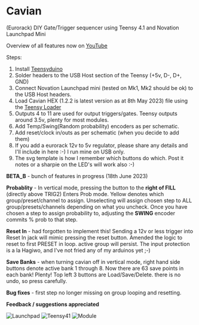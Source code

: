 # Cavian
(Eurorack) DIY Gate/Trigger sequencer using Teensy 4.1 and Novation Launchpad Mini

Overview of all features now on [YouTube](https://www.youtube.com/watch?v=9b2nG33aL-s)

Steps:

1. Install [Teensyduino](https://www.pjrc.com/teensy/td_download.html)
2. Solder headers to the USB Host section of the Teensy (+5v, D-, D+, GND)
5. Connect Novation Launchpad mini (tested on Mk1, Mk2 should be ok) to the USB Host headers. 
3. Load Cavian HEX (1.2.2 is latest version as at 8th May 2023) file using the [Teensy Loader](https://www.pjrc.com/teensy/loader.html)
4. Outputs 4 to 11 are used for output triggers/gates. Teensy outputs around 3.5v, plenty for most modules. 
5. Add Temp/Swing(Random probability) encoders as per schematic.
6. Add reset/clock in/outs as per schematic (when you decide to add them)
7. If you add a eurorack 12v to 5v regulator, please share any details and I'll include in here :-) I run mine on USB only.
8. The svg template is how I remember which buttons do which. Post it notes or a sharpie on the LED's will work also :-)

**BETA_B** - bunch of features in progress (18th June 2023)

__Probablity__ - In vertical mode, pressing the button to the **right of FILL** (directly above TRIG2) Enters Prob mode.
Yellow denotes which group/preset/channel to assign. Unselecting will assign chosen step to ALL group/presets/channels depending on what you uncheck.
Once you have chosen a step to assign probability to, adjusting the **SWING** encoder commits % prob to that step.

**Reset In** - had forgotten to implement this! Sending a 12v or less trigger into Reset In jack will mimic pressing the reset button.
Amended the logic to reset to first PRESET in loop. active group will persist. The input protection is a la Hagiwo, and I've not fried any of my arduinos yet ;-)

**Save Banks** - when turning cavian off in vertical mode, right hand side buttons denote active bank 1 through 8. Now there are 63 save points in each bank! Plenty! Top left 3 buttons are Load/Save/Delete. there is no undo, so press carefully.

**Bug fixes** - first step no longer missing on group looping and resetting.

**Feedback / suggestions appreciated**



![Launchpad](https://nikscave.github.io/Launchpad_Cavian.JPG)
![Teensy41](https://nikscave.github.io/Teensy41_Cavian.JPG)
![Module](https://nikscave.github.io/Cavian_Module.JPG)
